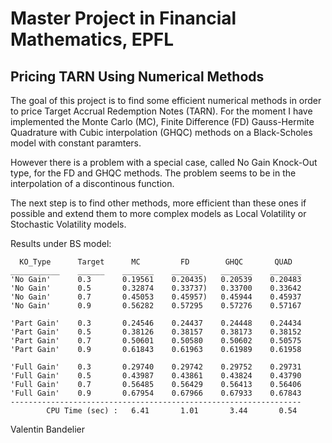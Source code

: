 # Master Project in Financial Mathematics, EPFL
## Pricing TARN Using Numerical Methods
The goal of this project is to find some efficient numerical methods in order to price Target Accrual Redemption Notes (TARN).
For the moment I have implemented the Monte Carlo (MC), Finite Difference (FD) Gauss-Hermite Quadrature with Cubic interpolation (GHQC) methods on a Black-Scholes model with constant paramters.

However there is a problem with a special case, called No Gain Knock-Out type, for the FD and GHQC methods. The problem seems to be in the interpolation of a discontinous function.

The next step is to find other methods, more efficient than these ones if possible and extend them to more complex models as Local Volatility or Stochastic Volatility models.

Results under BS model:

      KO_Type      Target      MC         FD        GHQC       QUAD  
    ___________    ______    _______    _______    _______    _______
    'No Gain'      0.3       0.19561    0.20435)   0.20539    0.20483 
    'No Gain'      0.5       0.32874    0.33737)   0.33700    0.33642 
    'No Gain'      0.7       0.45053    0.45957)   0.45944    0.45937
    'No Gain'      0.9       0.56282    0.57295    0.57276    0.57167
    
    'Part Gain'    0.3       0.24546    0.24437    0.24448    0.24434
    'Part Gain'    0.5       0.38126    0.38157    0.38173    0.38152
    'Part Gain'    0.7       0.50601    0.50580    0.50602    0.50575
    'Part Gain'    0.9       0.61843    0.61963    0.61989    0.61958
    
    'Full Gain'    0.3       0.29740    0.29742    0.29752    0.29731
    'Full Gain'    0.5       0.43987    0.43861    0.43824    0.43790
    'Full Gain'    0.7       0.56485    0.56429    0.56413    0.56406
    'Full Gain'    0.9       0.67954    0.67966    0.67933    0.67843
    -----------------------------------------------------------------
            CPU Time (sec) :   6.41       1.01       3.44       0.54         

Valentin Bandelier
